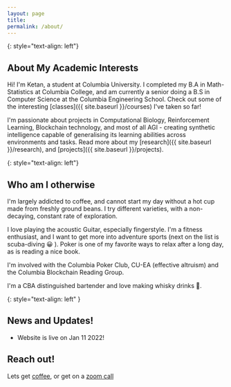 ```yaml
---
layout: page
title: 
permalink: /about/
---
```


{: style="text-align: left"}
## About My Academic Interests
Hi! I'm Ketan, a student at Columbia University. I completed my B.A in Math-Statistics at Columbia College, and am currently a senior doing a B.S in Computer Science at the Columbia Engineering School. Check out some of the interesting [classes]({{ site.baseurl }}/courses) I've taken so far!

I'm passionate about projects in Computational Biology, Reinforcement Learning, Blockchain technology, and most of all AGI - creating synthetic intelligence capable of generalising its learning abilities across environments and tasks. Read more about my [research]({{ site.baseurl }}/research), and [projects]({{ site.baseurl }}/projects).

{: style="text-align: left"}
## Who am I otherwise

I'm largely addicted to coffee, and cannot start my day without a hot cup made from freshly ground beans. I try different varieties, with a non-decaying, constant rate of exploration.

I love playing the acoustic Guitar, especially fingerstyle. I'm a fitness enthusiast, and I want to get more into adventure sports (next on the list is scuba-diving 😀 ). Poker is one of my favorite ways to relax after a long day, as is reading a nice book.

I'm involved with the Columbia Poker Club, CU-EA (effective altruism) and the Columbia Blockchain Reading Group.

I'm a CBA distinguished bartender and love making whisky drinks 🥃. 





{: style="text-align: left" }
## News and Updates!

- Website is live on Jan 11 2022!

## Reach out!

Lets get [coffee](https://calendly.com/ketanjog/coffee-chat), or get on a [zoom call](https://calendly.com/ketanjog/quick-chat) 
